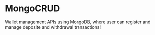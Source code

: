 # MongoCRUD
 Wallet management APIs using MongoDB, where user can register and manage deposite and withdrawal transactions!
